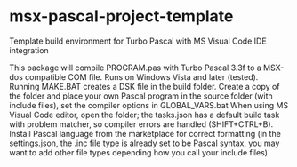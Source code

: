 # msx-pascal-project-template
Template build environment for Turbo Pascal with MS Visual Code IDE integration


This package will compile PROGRAM.pas with Turbo Pascal 3.3f to a MSX-dos compatible COM file. Runs on Windows Vista and later (tested). Running MAKE.BAT creates a DSK file in the build folder. Create a copy of the folder and place your own Pascal program in the source folder (with include files), set the compiler options in GLOBAL_VARS.bat
When using MS Visual Code editor, open the folder; the tasks.json has a default build task with problem matcher, so compiler errors are handled (SHIFT+CTRL+B). Install Pascal language from the marketplace for  correct formatting (in the settings.json, the .inc file type is already set to be Pascal syntax, you may want to add other file types depending how you call your include files)

